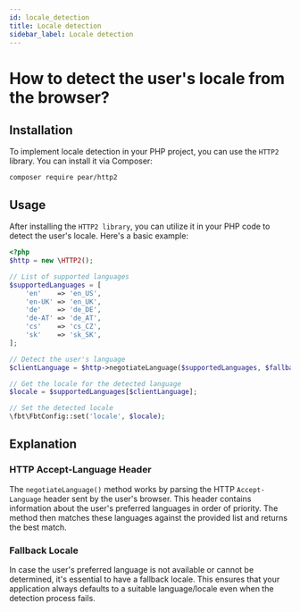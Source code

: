 ```yaml
---
id: locale_detection
title: Locale detection
sidebar_label: Locale detection
---
```


# How to detect the user's locale from the browser?

## Installation
To implement locale detection in your PHP project, you can use the `HTTP2` library. You can install it via Composer:

```shell
composer require pear/http2
```

## Usage
After installing the `HTTP2 library`, you can utilize it in your PHP code to detect the user's locale. Here's a basic example:

```php
<?php
$http = new \HTTP2();

// List of supported languages
$supportedLanguages = [
    'en'    => 'en_US',
    'en-UK' => 'en_UK',
    'de'    => 'de_DE',
    'de-AT' => 'de_AT',
    'cs'    => 'cs_CZ',
    'sk'    => 'sk_SK',
];

// Detect the user's language
$clientLanguage = $http->negotiateLanguage($supportedLanguages, $fallbackLanguage = 'en');

// Get the locale for the detected language
$locale = $supportedLanguages[$clientLanguage];

// Set the detected locale
\fbt\FbtConfig::set('locale', $locale);
```

## Explanation

### HTTP Accept-Language Header
The `negotiateLanguage()` method works by parsing the HTTP `Accept-Language` header sent by the user's browser. This header contains information about the user's preferred languages in order of priority. The method then matches these languages against the provided list and returns the best match.

### Fallback Locale
In case the user's preferred language is not available or cannot be determined, it's essential to have a fallback locale. This ensures that your application always defaults to a suitable language/locale even when the detection process fails.
